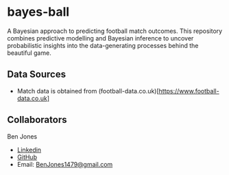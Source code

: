 # bayes-ball
A Bayesian approach to predicting football match outcomes. This repository combines predictive modelling and Bayesian inference to uncover probabilistic insights into the data-generating processes behind the beautiful game.

## Data Sources
 - Match data is obtained from (football-data.co.uk)[https://www.football-data.co.uk]

## Collaborators
Ben Jones
- [Linkedin](https://www.linkedin.com/in/benjonesdata/)
- [GitHub](https://github.com/BenJonesData)
- Email: BenJones1479@gmail.com
